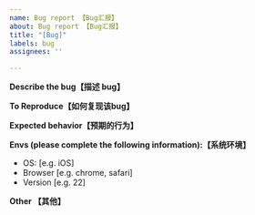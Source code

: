```yaml
---
name: Bug report 【Bug汇报】
about: Bug report 【Bug汇报】
title: "[Bug]"
labels: bug
assignees: ''

---
```


**Describe the bug【描述 bug】**


**To Reproduce【如何复现该bug】**


**Expected behavior【预期的行为】**


**Envs (please complete the following information):【系统环境】**
 - OS: [e.g. iOS]
 - Browser [e.g. chrome, safari]
 - Version [e.g. 22]

**Other 【其他】**
